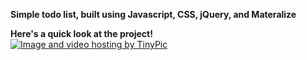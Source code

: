 <b>Simple todo list, built using Javascript, CSS, jQuery, and Materalize</b>

<b>Here's a quick look at the project!</b><br/>
<a href="http://tinypic.com?ref=14w6j5g" target="_blank"><img src="http://i66.tinypic.com/14w6j5g.png" border="0" alt="Image and video hosting by TinyPic"></a>
